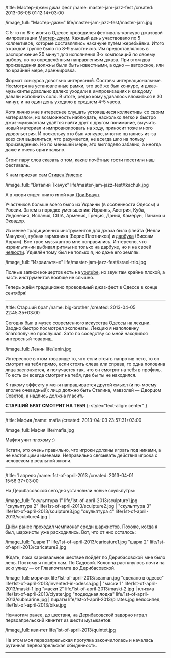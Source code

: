 /title: Мастер-джем джаз фест
/name: master-jam-jazz-fest
/created: 2013-06-08 01:12:14+03:00

/image_full: "Мастер-джем" life/master-jam-jazz-fest/master-jam.jpg

С 5-го по 8-е июня в Одессе проводился фестиваль-конкурс джазовой импровизации
[Мастер-джем]. Каждый день участвовало по 5 коллективов, которые составлялись
накануне путём жеребьёвки. Итого в каждой группе было по 8-9 участников. Им
предоставлялось в распоряжение 30 минут для исполнения 3-х композиций по своему
выбору, но по определённым направлениям джаза. При этом два произведения должны
были быть известными, а одно — авторское, или по крайней мере, аранжировка.

[Мастер-джем]: http://master-jam.com/

Формат конкурса довольно интересный. Составы интернациональные. Несмотря на
установленные рамки, это всё же был конкурс, и джаз-музыканты довольно далеко
уходили в импровизациях и каждому давали исполнить соло. В итоге, редко
кому удавалось вложиться в 30 минут, и на один день уходило в среднем 4-5 часов.

Хотя лично мне интереснее слушать устоявшиеся коллективы со своим материалом, но
возможность наблюдать, насколько легко и быстро джаз-музыкантам удаётся найти
друг с другом понимание, выучить новый материал и импровизировать на ходу,
приносит тоже много удовольствия. И поскольку это был конкурс, многие пытались
из-за всех сил выделиться, что разумеется, не всегда шло на пользу произведению.
Но по меньшей мере, это выглядело забавно, а иногда даже и очень оригинально.

Стоит пару слов сказать о том, какие почётные гости посетили наш фестиваль.

К нам приехал сам <abbr title="Виталий Ткачук">Стивен Уилсон</abbr>:

/image_full: "Виталий Ткачук" life/master-jam-jazz-fest/tkachuk.jpg

А в жюри сидел никто иной как <abbr title="Бернар Струбер">[Док Браун]</abbr>.

[Док Браун]: https://www.google.com.ua/search?&q=Bernard+Struber&tbm=isch

Участников больше всего было из Украины (в особенности Одессы) и России. Затем в
порядке уменьшения: Израиль, Австрия, Куба, Индонезия, Испания, США, Армения,
Греция, Дания, Камерун, Панама и Эквадор.

Из менее традиционных инструментов для джаза была флейта (Нелли Манукян), губная
гармоника (Борис Плотников) и [дарбука] (Виссам Аррам). Все трое музыкантов мне
понравились. Интересно, что израильтянин выбивал ритмы не только на дарбуке, но
и на своей [челюсти]. Удивлён тому был не только я, но даже его земляк.

[дарбука]: http://ru.wikipedia.org/wiki/Дарбука
[челюсти]: http://www.youtube.com/watch?feature=player_detailpage&v=h_8kxwS5-Sc#t=4289s

/image_full: "Израильтяне" life/master-jam-jazz-fest/israel-trio.jpg

Полные записи концертов есть на [youtube], но звук там крайне плохой, а часть
инструментов вообще не слышно.

[youtube]: http://www.youtube.com/user/o1ua/search?query="master-jam+fest"

Теперь ждём традиционно проводимый джаз-фест в Одессе в конце сентября!

-------------------------------------------------------------------------------

/title: Старший брат
/name: big-brother
/created: 2013-04-05 22:45:35+03:00

Сегодня был в музее современного искусства Одессы на лекции. Заодно быстро
посмотрел экспонаты. Лекцию я наполовину благополучно прослушал. Зато по
соседству со мной находился интересный товарищ.

/image_full: Ленин life/lenin.jpg

Интересное в этом товарище то, что если стоять напротив него, то он смотрит на
тебя прямо, если стоять слева или справа, то одна половина лица заслоняется, и
получается так, что он смотрит на тебя в профиль. То есть он всегда смотрит на
тебя, где бы ты не находился.

К такому эффекту у меня напрашивается другой смысл (и по-моему вполне
очевидный): лицо должно быть Сталина, мавзолей — Дворцом Советов, а надпись
должна гласить

**СТАРШИЙ БРАТ СМОТРИТ НА ТЕБЯ**
{: style="text-align: center" }

-------------------------------------------------------------------------------

/title: Мафия
/name: mafia
/created: 2013-04-03 23:57:31+03:00

/image_full: Мафия life/mafia.jpg

Мафия учит плохому :)

Кстати, это очень правильно, что игроки должны играть под никами, а не
настоящими именами. Неправильно связывать действия игрока с человеком в реальной
жизни.

-------------------------------------------------------------------------------

/title: 1 апреля
/name: 1st-of-april-2013
/created: 2013-04-01 15:56:37+03:00

На Дерибасовской сегодня установили новые скульпутры:

/image_full: "скульптура 1" life/1st-of-april-2013/sculpture1.jpg
             "скульптура 2" life/1st-of-april-2013/sculpture2.jpg |
             "скульптура 3" life/1st-of-april-2013/sculpture3.jpg
             "скульптура 4" life/1st-of-april-2013/sculpture4.jpg |

Днём ранее проходил чемпионат среди шаржистов. Похоже, когда я был, шаржисты уже
расходились. Вот, что от них осталось:

/image_full: "шарж 1" life/1st-of-april-2013/caricature1.jpg
        "шарж 2" life/1st-of-april-2013/caricature2.jpg

Ждать, пока карнавальное шествие пойдёт по Дерибасовской мне было лень. Поэтому
я пошёл сам. По Садовой. Колонна растянулось почти на всю улицу — от
Главпочтамта до Дерибасовской.

/image_full: морячок life/1st-of-april-2013/seaman.jpg
             "сделано в одессе" life/1st-of-april-2013/invented-in-odessa.jpg |
             "маски 1" life/1st-of-april-2013/maski-1.jpg
             "маски 2" life/1st-of-april-2013/maski-2.jpg |
             клизма life/1st-of-april-2013/clyster.jpg
             "подводная лодка" life/1st-of-april-2013/submarine.jpg |
             пираты life/1st-of-april-2013/pirates.jpg
             велосипед life/1st-of-april-2013/bike.jpg

Немногим ранее, до шествия, на Дерибасовской задорно играл первоапрельский
квинтет из шести музыкантов:

/image_full: квинтет life/1st-of-april-2013/quintet.jpg

На этом моя первоапрельская прогулка закончилолась и началась рутинная
первоапрельская обыденность.

-------------------------------------------------------------------------------
